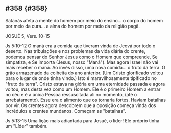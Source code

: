 ## #358 {#358}

Satanás afeta a mente do homem por meio do ensino... o corpo do homem por meio da cura... a alma do homem por meio da religião pagã.

JOSUÉ 5, Vers. 10-15

Js 5:10-12 O maná era a comida que tiveram vinda de Jeová por todo o deserto. Nas tribulações e nos problemas da vida diária do crente, podemos pensar do Senhor Jesus como o Homem que compreende, Se simpatiza, e Se importa (Jesus, nosso &quot;Maná&quot;). Mas agora Israel não vai mais receber o maná. Ao invés disso, uma nova comida... o fruto da terra. O grão armazenado da colheita do ano anterior. (Um Cristo glorificado voltou para o lugar de onde tinha vindo.) Isto é maravilhosamente tipificado no &quot;fruto da terra&quot;. Cristo estava na glória em uma eternidade passada e agora voltou, mas desta vez como um Homem. Ele é o primeiro Homem a entrar no céu e é a única Pessoa ressuscitada ali no momento, (até o arrebatamento). Esse era o alimento que os tornaria fortes. Haviam batalhas por vir. Os crentes agora descobrem que a oposição começa vinda dos incrédulos e crentes mundanos. Começam as &quot;batalhas&quot;.

Js 5:13-15 Uma lição mais adiantada para Josué, o líder! Ele próprio tinha um &quot;Líder&quot; também.